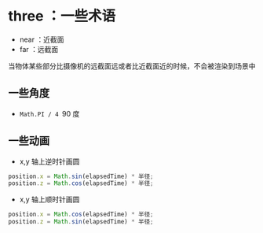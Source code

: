 # three ：一些术语

- near ：近截面
- far ：远截面

当物体某些部分比摄像机的远截面远或者比近截面近的时候，不会被渲染到场景中

## 一些角度

- `Math.PI / 4 `90 度

## 一些动画

- x,y 轴上逆时针画圆

```js
position.x = Math.sin(elapsedTime) * 半径;
position.z = Math.cos(elapsedTime) * 半径;
```

- x,y 轴上顺时针画圆

```js
position.x = Math.cos(elapsedTime) * 半径;
position.z = Math.sin(elapsedTime) * 半径;
```
